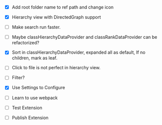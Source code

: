 - [x] Add root folder name to ref path and change icon
- [x] Hierarchy view with DirectedGraph support

- [ ] Make search run faster.

- [ ] Maybe classHierarchyDataProvider and classRankDataProvider can be refactorized?
- [x] Sort in classHierarchyDataProvider, expanded all as default, If no children, mark as leaf.
- [ ] Click to file is not perfect in hierarchy view.

- [ ] Filter?

- [x] Use Settings to Configure 
- [ ] Learn to use webpack
- [ ] Test Extension
- [ ] Publish Extension
